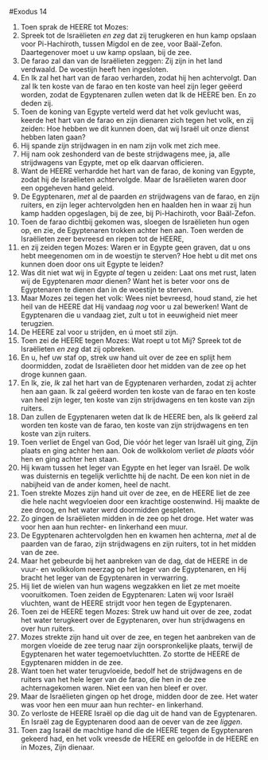 #Exodus 14
1. Toen sprak de HEERE tot Mozes:
2. Spreek tot de Israëlieten *en zeg* dat zij terugkeren en hun kamp opslaan voor Pi-Hachiroth, tussen Migdol en de zee, voor Baäl-Zefon. Daartegenover moet u uw kamp opslaan, bij de zee.
3. De farao zal dan van de Israëlieten zeggen: Zij zijn in het land verdwaald. De woestijn heeft hen ingesloten.
4. En Ik zal het hart van de farao verharden, zodat hij hen achtervolgt. Dan zal Ik ten koste van de farao en ten koste van heel zijn leger geëerd worden, zodat de Egyptenaren zullen weten dat Ik de HEERE ben. En zo deden zij.
5. Toen de koning van Egypte verteld werd dat het volk gevlucht was, keerde het hart van de farao en zijn dienaren zich tegen het volk, en zij zeiden: Hoe hebben we dit kunnen doen, dat wij Israël uit onze dienst hebben laten gaan?
6. Hij spande zijn strijdwagen in en nam zijn volk met zich mee.
7. Hij nam ook zeshonderd van de beste strijdwagens mee, ja, alle strijdwagens van Egypte, met op elk daarvan officieren.
8. Want de HEERE verhardde het hart van de farao, de koning van Egypte, zodat hij de Israëlieten achtervolgde. Maar de Israëlieten waren door een opgeheven hand geleid.
9. De Egyptenaren, *met* al de paarden *en* strijdwagens van de farao, en zijn ruiters, en zijn leger achtervolgden hen en haalden hen in waar zij hun kamp hadden opgeslagen, bij de zee, bij Pi-Hachiroth, voor Baäl-Zefon.
10. Toen de farao dichtbij gekomen was, sloegen de Israëlieten hun ogen op, en zie, de Egyptenaren trokken achter hen aan. Toen werden de Israëlieten zeer bevreesd en riepen tot de HEERE,
11. en zij zeiden tegen Mozes: Waren er in Egypte geen graven, dat u ons hebt meegenomen om in de woestijn te sterven? Hoe hebt u dit met ons kunnen doen door ons uit Egypte te leiden?
12. Was dit niet wat wij in Egypte *al* tegen u zeiden: Laat ons met rust, laten wij de Egyptenaren *maar* dienen? Want het is beter voor ons de Egyptenaren te dienen dan in de woestijn te sterven.
13. Maar Mozes zei tegen het volk: Wees niet bevreesd, houd stand, zie het heil van de HEERE dat Hij vandaag *nog* voor u zal bewerken! Want de Egyptenaren die u vandaag ziet, zult u tot in eeuwigheid niet meer terugzien.
14. De HEERE zal voor u strijden, en ú moet stil zijn.
15. Toen zei de HEERE tegen Mozes: Wat roept u tot Mij? Spreek tot de Israëlieten *en zeg* dat zij opbreken.
16. En u, hef uw staf op, strek uw hand uit over de zee en splijt hem doormidden, zodat de Israëlieten door het midden van de zee op het droge kunnen gaan.
17. En Ik, zie, *Ik* zal het hart van de Egyptenaren verharden, zodat zij achter hen aan gaan. Ik zal geëerd worden ten koste van de farao en ten koste van heel zijn leger, ten koste van zijn strijdwagens en ten koste van zijn ruiters.
18. Dan zullen de Egyptenaren weten dat Ik de HEERE ben, als Ik geëerd zal worden ten koste van de farao, ten koste van zijn strijdwagens en ten koste van zijn ruiters.
19. Toen verliet de Engel van God, Die vóór het leger van Israël uit ging, Zijn plaats en ging achter hen aan. Ook de wolkkolom verliet *de plaats* vóór hen en ging achter hen staan.
20. Hij kwam tussen het leger van Egypte en het leger van Israël. De wolk was duisternis en tegelijk verlichtte hij de nacht. De een kon niet in de nabijheid van de ander komen, heel de nacht.
21. Toen strekte Mozes zijn hand uit over de zee, en de HEERE liet de zee die hele nacht wegvloeien door een krachtige oostenwind. Hij maakte de zee droog, en het water werd doormidden gespleten.
22. Zo gingen de Israëlieten midden in de zee op het droge. Het water was voor hen aan hun rechter- en linkerhand een muur.
23. De Egyptenaren achtervolgden hen en kwamen hen achterna, *met* al de paarden van de farao, zijn strijdwagens en zijn ruiters, tot in het midden van de zee.
24. Maar het gebeurde bij het aanbreken van de dag, dat de HEERE in de vuur- en wolkkolom neerzag op het leger van de Egyptenaren, en Hij bracht het leger van de Egyptenaren in verwarring.
25. Hij liet de wielen van hun wagens wegzakken en liet ze met moeite vooruitkomen. Toen zeiden de Egyptenaren: Laten wij voor Israël vluchten, want de HEERE strijdt voor hen tegen de Egyptenaren.
26. Toen zei de HEERE tegen Mozes: Strek uw hand uit over de zee, zodat het water terugkeert over de Egyptenaren, over hun strijdwagens en over hun ruiters.
27. Mozes strekte zijn hand uit over de zee, en tegen het aanbreken van de morgen vloeide de zee terug naar zijn oorspronkelijke plaats, terwijl de Egyptenaren het water tegemoetvluchtten. Zo stortte de HEERE de Egyptenaren midden in de zee.
28. Want toen het water terugvloeide, bedolf het de strijdwagens en de ruiters van het hele leger van de farao, die hen in de zee achternagekomen waren. Niet een van hen bleef er over.
29. Maar de Israëlieten gingen op het droge, midden door de zee. Het water was voor hen een muur aan hun rechter- en linkerhand.
30. Zo verloste de HEERE Israël op die dag uit de hand van de Egyptenaren. En Israël zag de Egyptenaren dood aan de oever van de zee *liggen*.
31. Toen zag Israël de machtige hand die de HEERE tegen de Egyptenaren gekeerd had, en het volk vreesde de HEERE en geloofde in de HEERE en in Mozes, Zijn dienaar.
